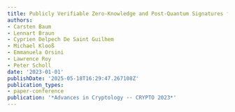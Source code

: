 ```yaml
---
title: Publicly Verifiable Zero-Knowledge and Post-Quantum Signatures from VOLE-in-the-Head
authors:
- Carsten Baum
- Lennart Braun
- Cyprien Delpech De Saint Guilhem
- Michael Klooß
- Emmanuela Orsini
- Lawrence Roy
- Peter Scholl
date: '2023-01-01'
publishDate: '2025-05-18T16:29:47.267108Z'
publication_types:
- paper-conference
publication: '*Advances in Cryptology -- CRYPTO 2023*'
---
```

